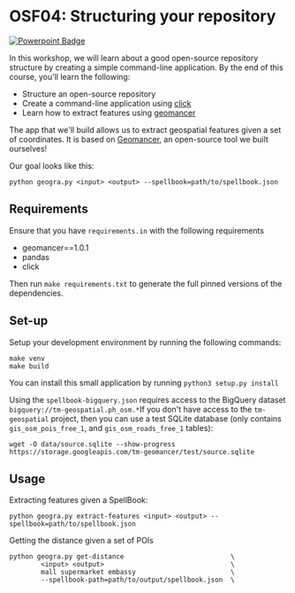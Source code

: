 # OSF04: Structuring your repository

[![Powerpoint Badge](https://img.shields.io/badge/view-powerpoint-orange.svg)](https://docs.google.com/presentation/d/1KscwY9yoPCuN6jKXE2VN2s1tyalssFXJZkHj_ql7r4I/edit?usp=sharing)

In this workshop, we will learn about a good open-source repository structure
by creating a simple command-line application. By the end of this course,
you'll learn the following:

* Structure an open-source repository
* Create a command-line application using [click](https://github.com/pallets/click)
* Learn how to extract features using [geomancer](https://github.com/thinkingmachines/geomancer)

The app that we'll build allows us to extract geospatial features given a set
of coordinates. It is based on
[Geomancer](https://github.com/thinkingmachines/geomancer), an open-source tool
we built ourselves!

Our goal looks like this:

```shell
python geogra.py <input> <output> --spellbook=path/to/spellbook.json

```

## Requirements

Ensure that you have `requirements.in` with the following requirements

* geomancer==1.0.1
* pandas
* click

Then run `make requirements.txt` to generate the full pinned versions of the dependencies.

## Set-up

Setup your development environment by running the following commands:

```
make venv
make build
```

You can install this small application by running `python3 setup.py install`

Using the `spellbook-bigquery.json` requires access to the BigQuery dataset
`bigquery://tm-geospatial.ph_osm.*`If you don't have access to the
`tm-geospatial` project, then you can use a test SQLite database (only contains
`gis_osm_pois_free_1`, and `gis_osm_roads_free_1` tables):


```shell
wget -O data/source.sqlite --show-progress https://storage.googleapis.com/tm-geomancer/test/source.sqlite
```


## Usage

Extracting features given a SpellBook:

```
python geogra.py extract-features <input> <output> --spellbook=path/to/spellbook.json
```

Getting the distance given a set of POIs

```
python geogra.py get-distance                           \
        <input> <output>                                \
        mall supermarket embassy                        \
        --spellbook-path=path/to/output/spellbook.json  \
```
